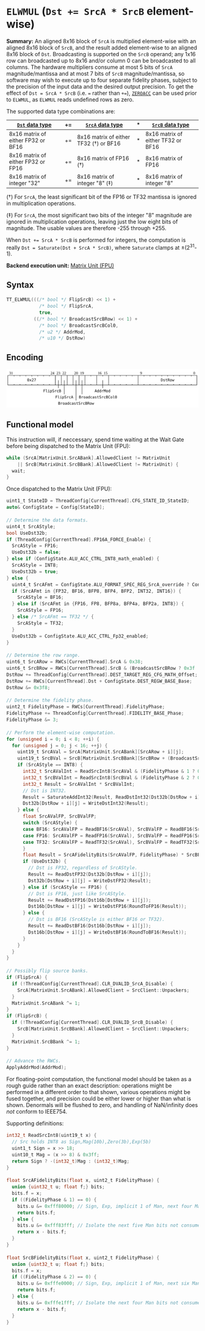 # `ELWMUL` (`Dst += SrcA * SrcB` element-wise)

**Summary:** An aligned 8x16 block of `SrcA` is multiplied element-wise with an aligned 8x16 block of `SrcB`, and the result added element-wise to an aligned 8x16 block of `Dst`. Broadcasting is supported on the `SrcB` operand; any 1x16 row can broadcasted up to 8x16 and/or column 0 can be broadcasted to all columns. The hardware multipliers consume at most 5 bits of `SrcA` magnitude/mantissa and at most 7 bits of `SrcB` magnitude/mantissa, so software may wish to execute up to four separate fidelity phases, subject to the precision of the input data and the desired output precision. To get the effect of `Dst = SrcA * SrcB` (i.e. `=` rather than `+=`), [`ZEROACC`](ZEROACC.md) can be used prior to `ELWMUL`, as `ELWMUL` reads undefined rows as zero.

The supported data type combinations are:

|[`Dst` data type](Dst.md#data-types)|+=|[`SrcA` data type](SrcASrcB.md#data-types)|*|[`SrcB` data type](SrcASrcB.md#data-types)|
|---|---|---|---|---|
|8x16 matrix of either FP32 or BF16|+=|8x16 matrix of either TF32 (†) or BF16|*|8x16 matrix of either TF32 or BF16|
|8x16 matrix of either FP32 or FP16|+=|8x16 matrix of FP16 (†)|*|8x16 matrix of FP16|
|8x16 matrix of integer "32"|+=|8x16 matrix of integer "8" (‡)|*|8x16 matrix of integer "8"|

(†) For `SrcA`, the least significant bit of the FP16 or TF32 mantissa is ignored in multiplication operations.

(‡) For `SrcA`, the most significant two bits of the integer "8" magnitude are ignored in multiplication operations, leaving just the low eight bits of magnitude. The usable values are therefore -255 through +255.

When `Dst += SrcA * SrcB` is performed for integers, the computation is really `Dst = Saturate(Dst + SrcA * SrcB)`, where `Saturate` clamps at ±(2<sup>31</sup>-1).

**Backend execution unit:** [Matrix Unit (FPU)](MatrixUnit.md)

## Syntax

```c
TT_ELWMUL(((/* bool */ FlipSrcB) << 1) +
            /* bool */ FlipSrcA,
            true,
          ((/* bool */ BroadcastSrcBRow) << 1) +
            /* bool */ BroadcastSrcBCol0,
            /* u2 */ AddrMod,
            /* u10 */ DstRow)
```

## Encoding

![](../../../Diagrams/Out/Bits32_ELWMUL.svg)

## Functional model

This instruction will, if neccessary, spend time waiting at the Wait Gate before being dispatched to the Matrix Unit (FPU):

```c
while (SrcA[MatrixUnit.SrcABank].AllowedClient != MatrixUnit
    || SrcB[MatrixUnit.SrcBBank].AllowedClient != MatrixUnit) {
  wait;
}
```

Once dispatched to the Matrix Unit (FPU):
```c
uint1_t StateID = ThreadConfig[CurrentThread].CFG_STATE_ID_StateID;
auto& ConfigState = Config[StateID];

// Determine the data formats.
uint4_t SrcAStyle;
bool UseDst32b;
if (ThreadConfig[CurrentThread].FP16A_FORCE_Enable) {
  SrcAStyle = FP16;
  UseDst32b = false;
} else if (ConfigState.ALU_ACC_CTRL_INT8_math_enabled) {
  SrcAStyle = INT8;
  UseDst32b = true;
} else {
  uint4_t SrcAFmt = ConfigState.ALU_FORMAT_SPEC_REG_SrcA_override ? ConfigState.ALU_FORMAT_SPEC_REG_SrcA_val : ConfigState.ALU_FORMAT_SPEC_REG0_SrcA;
  if (SrcAFmt in {FP32, BF16, BFP8, BFP4, BFP2, INT32, INT16}) {
    SrcAStyle = BF16;
  } else if (SrcAFmt in {FP16, FP8, BFP8a, BFP4a, BFP2a, INT8}) {
    SrcAStyle = FP16;
  } else /* SrcAFmt == TF32 */ {
    SrcAStyle = TF32;
  }
  UseDst32b = ConfigState.ALU_ACC_CTRL_Fp32_enabled;
}

// Determine the row range.
uint6_t SrcARow = RWCs[CurrentThread].SrcA & 0x38;
uint6_t SrcBRow = RWCs[CurrentThread].SrcB & (BroadcastSrcBRow ? 0x3f : 0x38);
DstRow += ThreadConfig[CurrentThread].DEST_TARGET_REG_CFG_MATH_Offset;
DstRow += RWCs[CurrentThread].Dst + ConfigState.DEST_REGW_BASE_Base;
DstRow &= 0x3f8;

// Determine the fidelity phase.
uint2_t FidelityPhase = RWCs[CurrentThread].FidelityPhase;
FidelityPhase += ThreadConfig[CurrentThread].FIDELITY_BASE_Phase;
FidelityPhase &= 3;

// Perform the element-wise computation.
for (unsigned i = 0; i < 8; ++i) {
  for (unsigned j = 0; j < 16; ++j) {
    uint19_t SrcAVal = SrcA[MatrixUnit.SrcABank][SrcARow + i][j];
    uint19_t SrcBVal = SrcB[MatrixUnit.SrcBBank][SrcBRow + (BroadcastSrcBRow ? 0 : i)][BroadcastSrcBCol0 ? 0 : j];
    if (SrcAStyle == INT8) {
      int32_t SrcAValInt = ReadSrcInt8(SrcAVal & (FidelityPhase & 1 ? 0x41fff : 0x4e0ff));
      int32_t SrcBValInt = ReadSrcInt8(SrcBVal & (FidelityPhase & 2 ? 0x40fff : 0x7f0ff));
      int32_t Result = SrcAValInt * SrcBValInt;
      // Dst is INT32.
      Result = SaturateAddInt32(Result, ReadDstInt32(Dst32b[DstRow + i][j]));
      Dst32b[DstRow + i][j] = WriteDstInt32(Result);
    } else {
      float SrcAValFP, SrcBValFP;
      switch (SrcAStyle) {
      case BF16: SrcAValFP = ReadBF16(SrcAVal), SrcBValFP = ReadBF16(SrcBVal); break;
      case FP16: SrcAValFP = ReadFP16(SrcAVal), SrcBValFP = ReadFP16(SrcBVal); break;
      case TF32: SrcAValFP = ReadTF32(SrcAVal), SrcBValFP = ReadTF32(SrcBVal); break;
      }
      float Result = SrcAFidelityBits(SrcAValFP, FidelityPhase) * SrcBFidelityBits(SrcBValFP, FidelityPhase);
      if (UseDst32b) {
        // Dst is FP32, regardless of SrcAStyle.
        Result += ReadDstFP32(Dst32b[DstRow + i][j]);
        Dst32b[DstRow + i][j] = WriteDstFP32(Result);
      } else if (SrcAStyle == FP16) {
        // Dst is FP16, just like SrcAStyle.
        Result += ReadDstFP16(Dst16b[DstRow + i][j]);
        Dst16b[DstRow + i][j] = WriteDstFP16(RoundToFP16(Result));
      } else {
        // Dst is BF16 (SrcAStyle is either BF16 or TF32).
        Result += ReadDstBF16(Dst16b[DstRow + i][j]);
        Dst16b[DstRow + i][j] = WriteDstBF16(RoundToBF16(Result));
      } 
    }
  }
}

// Possibly flip source banks.
if (FlipSrcA) {
  if (!ThreadConfig[CurrentThread].CLR_DVALID_SrcA_Disable) {
    SrcA[MatrixUnit.SrcABank].AllowedClient = SrcClient::Unpackers;
  }
  MatrixUnit.SrcABank ^= 1;
}
if (FlipSrcB) {
  if (!ThreadConfig[CurrentThread].CLR_DVALID_SrcB_Disable) {
    SrcB[MatrixUnit.SrcBBank].AllowedClient = SrcClient::Unpackers;
  }
  MatrixUnit.SrcBBank ^= 1;
}

// Advance the RWCs.
ApplyAddrMod(AddrMod);
```

For floating-point computation, the functional model should be taken as a rough guide rather than an exact description: operations might be performed in a different order to that shown, various operations might be fused together, and precision could be either lower or higher than what is shown. Denormals will be flushed to zero, and handling of NaN/infinity does _not_ conform to IEEE754.

Supporting definitions:
```c
int32_t ReadSrcInt8(uint19_t x) {
  // Src holds INT8 as Sign,Mag(10b),Zero(3b),Exp(5b)
  uint1_t Sign = x >> 18;
  uint10_t Mag = (x >> 8) & 0x3ff;
  return Sign ? -(int32_t)Mag : (int32_t)Mag;
}

float SrcAFidelityBits(float x, uint2_t FidelityPhase) {
  union {uint32_t u; float f;} bits;
  bits.f = x;
  if ((FidelityPhase & 1) == 0) {
    bits.u &= 0xfff80000; // Sign, Exp, implicit 1 of Man, next four Man bits.
    return bits.f;
  } else {
    bits.u &= 0xfff83fff; // Isolate the next five Man bits not consumed by prior branch.
    return x - bits.f;
  }
}

float SrcBFidelityBits(float x, uint2_t FidelityPhase) {
  union {uint32_t u; float f;} bits;
  bits.f = x;
  if ((FidelityPhase & 2) == 0) {
    bits.u &= 0xfffe0000; // Sign, Exp, implicit 1 of Man, next six Man bits.
    return bits.f;
  } else {
    bits.u &= 0xfffe1fff; // Isolate the next four Man bits not consumed by prior branch.
    return x - bits.f;
  }
}
```
